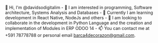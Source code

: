  👋 Hi, I'm @davidsodigitalim - 
 👀 I am interested in programming, Software architecture, Systems Analysis and Databases - 
 🌱 Currently I am learning development in React Native, NodeJs and others - 
 💞️ I am looking to collaborate in the development in Python Language and the creation and implementation of Modules in ERP ODOO 14 - 
 📫 You can contact me at +591 78778788 or personal email barca4decorazon@gmail.com.


<!---
davidsodigitalim/davidsodigitalim is a ✨ special ✨ repository because its `README.md` (this file) appears on your GitHub profile.
You can click the Preview link to take a look at your changes.
--->
